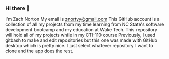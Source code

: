 ### Hi there 👋

 I'm Zach Norton
 My email is znortyy@gmail.com
 This GitHub account is a collection of all my projects from my time learning from NC State's software development bootcamp and my education at Wake Tech.
 This repository will hold all of my projects while in my CTI-110 course
 Previously, I used gitbash to make and edit repositories but this one was made with GitHub desktop which is pretty nice. I just select whatever repository I want to clone and the app does the rest.
<!--
**zachnorton14/zachnorton14** is a ✨ _special_ ✨ repository because its `README.md` (this file) appears on your GitHub profile.

Here are some ideas to get you started:

- 🔭 I’m currently working on ...
- 🌱 I’m currently learning ...
- 👯 I’m looking to collaborate on ...
- 🤔 I’m looking for help with ...
- 💬 Ask me about ...
- 📫 How to reach me: ...
- 😄 Pronouns: ...
- ⚡ Fun fact: ...
-->
